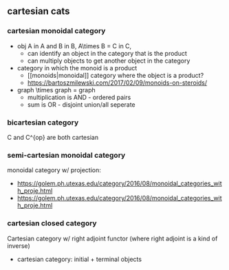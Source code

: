 ## cartesian cats
### cartesian monoidal category
* obj A in A and B in B, A\times B = C in C,
  * can identify an object in the category that is the product 
  * can multiply objects to get another object in the category 
* category in which the monoid is a product 
  * [[monoids|monoidal]] category where the object is a product?
  * https://bartoszmilewski.com/2017/02/09/monoids-on-steroids/
* graph \times graph = graph 
  * multiplication is AND - ordered pairs 
  * sum is OR - disjoint union/all seperate

### bicartesian category 
C and C^{op} are both cartesian
### semi-cartesian monoidal category
monoidal category w/ projection: 
* https://golem.ph.utexas.edu/category/2016/08/monoidal_categories_with_proje.html
* https://golem.ph.utexas.edu/category/2016/08/monoidal_categories_with_proje.html

### cartesian closed category
Cartesian category  w/ right adjoint functor (where right adjoint is a kind of inverse)
- cartesian category: initial + terminal objects 